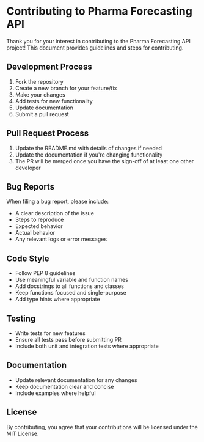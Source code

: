 # Contributing to Pharma Forecasting API

Thank you for your interest in contributing to the Pharma Forecasting API project! This document provides guidelines and steps for contributing.

## Development Process

1. Fork the repository
2. Create a new branch for your feature/fix
3. Make your changes
4. Add tests for new functionality
5. Update documentation
6. Submit a pull request

## Pull Request Process

1. Update the README.md with details of changes if needed
2. Update the documentation if you're changing functionality
3. The PR will be merged once you have the sign-off of at least one other developer

## Bug Reports

When filing a bug report, please include:
- A clear description of the issue
- Steps to reproduce
- Expected behavior
- Actual behavior
- Any relevant logs or error messages

## Code Style

- Follow PEP 8 guidelines
- Use meaningful variable and function names
- Add docstrings to all functions and classes
- Keep functions focused and single-purpose
- Add type hints where appropriate

## Testing

- Write tests for new features
- Ensure all tests pass before submitting PR
- Include both unit and integration tests where appropriate

## Documentation

- Update relevant documentation for any changes
- Keep documentation clear and concise
- Include examples where helpful

## License

By contributing, you agree that your contributions will be licensed under the MIT License.
